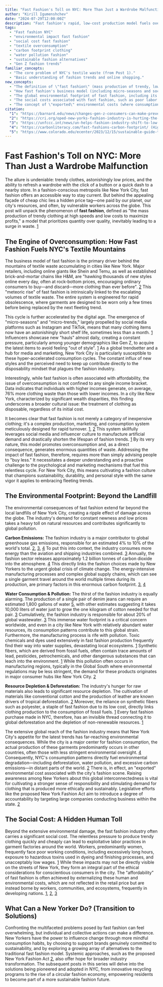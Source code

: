 ```yaml
---
title: "Fast Fashion's Toll on NYC: More Than Just a Wardrobe Malfunction"
author: "Kirill Igumenshchev"
date: "2024-07-29T12:00:00Z"
description: "Fast fashion's rapid, low-cost production model fuels overconsumption and massive textile waste in NYC, with significant global environmental and social costs, from carbon emissions to exploitative labor."
tags:
  - "Fast fashion NYC"
  - "environmental impact fast fashion"
  - "social cost fast fashion"
  - "textile overconsumption"
  - "carbon footprint clothing"
  - "water pollution fashion"
  - "sustainable fashion alternatives"
  - "Gen Z fashion trends"
familiar_concepts:
  - "The core problem of NYC's textile waste (from Post 1)."
  - "Basic understanding of fashion trends and online shopping."
new_concepts:
  - "The definition of \"fast fashion\" (mass production of trendy, low-cost clothing with rapid turnover)."
  - "How fast fashion's business model (including micro-seasons and social media influence) drives overconsumption and exacerbates textile waste."
  - "The global environmental footprint of fast fashion, including its significant contributions to: Carbon emissions; Water consumption and pollution; Resource depletion (e.g., fossil fuels for synthetics, deforestation)."
  - "The social costs associated with fast fashion, such as poor labor conditions."
  - "The concept of \"exported\" environmental costs (where consumption in one region drives pollution elsewhere)."
citation:
  "1": "https://barnard.edu/news/changes-gen-z-consumers-can-make-prevent-fast-fashion-wrecking-planet (Defines fast fashion, its link to micro-trends, social media, low-quality materials, and environmental consequences like CO2, water pollution, and toxic chemicals.)"
  "2": "https://cri.org/oped-new-yorks-fashion-industry-is-hurting-the-planet/ (Details how fast fashion (Shein, Temu, H&M) encourages overconsumption, leading to waste, deforestation, and significant greenhouse gas emissions.)"
  "3": "https://unfccc.int/news/un-helps-fashion-industry-shift-to-low-carbon (States the fashion industry's ~10% contribution to global greenhouse gas emissions and its high energy and water consumption.)"
  "4": "https://carbonliteracy.com/fast-fashions-carbon-footprint/ (Highlights the 1.2 billion tonnes of carbon emissions annually from the fashion industry and the impact of manufacturing, transportation, and landfill.)"
  "5": "https://www.colorado.edu/ecenter/2023/12/15/sustainable-guide-thrifting (Mentions the large volume of clothing Americans throw away and the resource depletion, like water for jeans, and chemical pollution from textile manufacturing.)"
---
```


# Fast Fashion's Toll on NYC: More Than Just a Wardrobe Malfunction

The allure is undeniable: trendy clothes, astonishingly low prices, and the ability to refresh a wardrobe with the click of a button or a quick dash to a nearby store. In a fashion-conscious metropolis like New York City, fast fashion offers an accessible way to stay current. But behind the appealing façade of cheap chic lies a hidden price tag—one paid by our planet, our city's resources, and often, by vulnerable workers across the globe. This post will unpack the phenomenon of **fast fashion**, defined as "the mass production of trendy clothing at high speeds and low costs to maximize profits," a model that prioritizes quantity over quality, inevitably leading to a surge in waste. [1](https://barnard.edu/news/changes-gen-z-consumers-can-make-prevent-fast-fashion-wrecking-planet)

## The Engine of Overconsumption: How Fast Fashion Fuels NYC's Textile Mountains

The business model of fast fashion is the primary driver behind the mountains of textile waste accumulating in cities like New York. Major retailers, including online giants like Shein and Temu, as well as established brick-and-mortar chains like H&M, are "hawking thousands of new styles online every day, often at rock-bottom prices, encouraging ordinary consumers to buy—and discard—more clothing than ever before". [2](https://cri.org/oped-new-yorks-fashion-industry-is-hurting-the-planet/) This "meteoric rise" of fast fashion is intrinsically linked to the escalating volumes of textile waste. The entire system is engineered for rapid obsolescence, where garments are designed to be worn only a few times before being replaced by the next fleeting trend.

This cycle is further accelerated by the digital age. The emergence of "micro-seasons" and "micro-trends," largely propelled by social media platforms such as Instagram and TikTok, means that many clothing items now have an astonishingly short shelf life, sometimes less than a month. [1](https://barnard.edu/news/changes-gen-z-consumers-can-make-prevent-fast-fashion-wrecking-planet) Influencers showcase new "hauls" almost daily, creating a constant pressure, particularly among younger demographics like Gen Z, to acquire the latest items to avoid feeling "out of style". [1](https://barnard.edu/news/changes-gen-z-consumers-can-make-prevent-fast-fashion-wrecking-planet) As a global trendsetter and a hub for media and marketing, New York City is particularly susceptible to these hyper-accelerated consumption cycles. The constant influx of new styles and the perceived need to keep up contribute directly to the disposability mindset that plagues the fashion industry.

Interestingly, while fast fashion is often associated with affordability, the issue of overconsumption is not confined to any single income bracket. Data indicates that individuals with higher incomes generate, on average, 76% more clothing waste than those with lower incomes. In a city like New York, characterized by significant wealth disparities, this finding underscores a broader cultural issue: the treatment of clothing as disposable, regardless of its initial cost.

It becomes clear that fast fashion is not merely a category of inexpensive clothing; it's a complex production, marketing, and consumption system meticulously designed for rapid turnover. [1](https://barnard.edu/news/changes-gen-z-consumers-can-make-prevent-fast-fashion-wrecking-planet), [2](https://cri.org/oped-new-yorks-fashion-industry-is-hurting-the-planet/) This system skillfully leverages social media and influencer culture to manufacture artificial demand and drastically shorten the lifespan of fashion trends. [1](https://barnard.edu/news/changes-gen-z-consumers-can-make-prevent-fast-fashion-wrecking-planet) By its very nature, this model promotes overconsumption and, as a direct consequence, generates enormous quantities of waste. Addressing the impact of fast fashion, therefore, requires more than simply advising people to "buy less." It necessitates a deeper understanding and a proactive challenge to the psychological and marketing mechanisms that fuel this relentless cycle. For New York City, this means cultivating a fashion culture that champions sustainability, durability, and personal style with the same vigor it applies to embracing fleeting trends.

## The Environmental Footprint: Beyond the Landfill

The environmental consequences of fast fashion extend far beyond the local landfills of New York City, creating a ripple effect of damage across the globe. The industry's demand for constant newness and low prices takes a heavy toll on natural resources and contributes significantly to global pollution.

**Carbon Emissions:** The fashion industry is a major contributor to global greenhouse gas emissions, responsible for an estimated 4% to 10% of the world's total. [2](https://cri.org/oped-new-yorks-fashion-industry-is-hurting-the-planet/), [3](https://unfccc.int/news/un-helps-fashion-industry-shift-to-low-carbon), [4](https://carbonliteracy.com/fast-fashions-carbon-footprint/) To put this into context, the industry consumes more energy than the aviation and shipping industries combined. [3](https://unfccc.int/news/un-helps-fashion-industry-shift-to-low-carbon) Annually, the fashion sector releases approximately 1.2 billion tonnes of carbon dioxide into the atmosphere. [4](https://carbonliteracy.com/fast-fashions-carbon-footprint/) This directly links the fashion choices made by New Yorkers to the urgent global crisis of climate change. The energy-intensive manufacturing processes and complex global supply chains, which can see a single garment travel around the world multiple times during its production, are primary factors in this enormous carbon footprint. [3](https://unfccc.int/news/un-helps-fashion-industry-shift-to-low-carbon), [4](https://carbonliteracy.com/fast-fashions-carbon-footprint/)

**Water Consumption & Pollution:** The thirst of the fashion industry is equally alarming. The production of a single pair of denim jeans can require an estimated 1,800 gallons of water [5](https://www.colorado.edu/ecenter/2023/12/15/sustainable-guide-thrifting), with other estimates suggesting it takes 10,000 liters of water just to grow the one kilogram of cotton needed for that pair. [3](https://unfccc.int/news/un-helps-fashion-industry-shift-to-low-carbon) Cumulatively, the fashion industry is responsible for about 20% of global wastewater. [3](https://unfccc.int/news/un-helps-fashion-industry-shift-to-low-carbon) This immense water footprint is a critical concern worldwide, and even in a city like New York with relatively abundant water resources, its consumption patterns contribute to this global strain. Furthermore, the manufacturing process is rife with pollution. Toxic chemicals and dyes used extensively in fast fashion production frequently find their way into water supplies, devastating local ecosystems. [1](https://barnard.edu/news/changes-gen-z-consumers-can-make-prevent-fast-fashion-wrecking-planet) Synthetic fibers, which are derived from fossil fuels, often contain trace amounts of lead, pesticides, petrochemicals, and other dangerous substances that can leach into the environment. [1](https://barnard.edu/news/changes-gen-z-consumers-can-make-prevent-fast-fashion-wrecking-planet) While this pollution often occurs in manufacturing regions, typically in the Global South where environmental regulations may be less stringent, the demand for these products originates in major consumer hubs like New York City. [2](https://cri.org/oped-new-yorks-fashion-industry-is-hurting-the-planet/)

**Resource Depletion & Deforestation:** The industry's hunger for raw materials also leads to significant resource depletion. The cultivation of materials like conventional cotton and the production of leather are known drivers of tropical deforestation. [2](https://cri.org/oped-new-yorks-fashion-industry-is-hurting-the-planet/) Moreover, the reliance on synthetic fibers such as polyester, a staple of fast fashion due to its low cost, directly links clothing production to the consumption of fossil fuels. [1](https://barnard.edu/news/changes-gen-z-consumers-can-make-prevent-fast-fashion-wrecking-planet) Every fast fashion purchase made in NYC, therefore, has an invisible thread connecting it to global deforestation and the depletion of non-renewable resources. [1](https://barnard.edu/news/changes-gen-z-consumers-can-make-prevent-fast-fashion-wrecking-planet)

The extensive global reach of the fashion industry means that New York City's appetite for the latest trends has far-reaching environmental consequences. While the city is a major center for fashion consumption, the actual production of these garments predominantly occurs in other countries, often those with less stringent environmental oversight. [4](https://carbonliteracy.com/fast-fashions-carbon-footprint/) Consequently, NYC's consumption patterns directly fuel environmental degradation—including deforestation, water pollution, and excessive carbon emissions—in distant parts of the world. [2](https://cri.org/oped-new-yorks-fashion-industry-is-hurting-the-planet/) There is, in effect, an "exported" environmental cost associated with the city's fashion scene. Raising awareness among New Yorkers about this global interconnectedness is vital for cultivating a stronger sense of responsibility and stimulating demand for clothing that is produced more ethically and sustainably. Legislative efforts like the proposed New York Fashion Act aim to introduce a degree of accountability by targeting large companies conducting business within the state. [2](https://cri.org/oped-new-yorks-fashion-industry-is-hurting-the-planet/)

## The Social Cost: A Hidden Human Toll

Beyond the extensive environmental damage, the fast fashion industry often carries a significant social cost. The relentless pressure to produce trendy clothing quickly and cheaply can lead to exploitative labor practices in garment factories around the world. Workers, predominantly women, frequently face poor working conditions, including excessively long hours, exposure to hazardous toxins used in dyeing and finishing processes, and unacceptably low wages. [1](https://barnard.edu/news/changes-gen-z-consumers-can-make-prevent-fast-fashion-wrecking-planet) While these impacts may not be directly visible on the streets of New York, they form an integral part of the ethical considerations for conscientious consumers in the city. The "affordability" of fast fashion is often achieved by externalizing these human and environmental costs, which are not reflected in the retail price but are instead borne by workers, communities, and ecosystems, frequently in developing nations. [1](https://barnard.edu/news/changes-gen-z-consumers-can-make-prevent-fast-fashion-wrecking-planet), [2](https://cri.org/oped-new-yorks-fashion-industry-is-hurting-the-planet/), [3](https://unfccc.int/news/un-helps-fashion-industry-shift-to-low-carbon)

## What Can a New Yorker Do? (Transition to Solutions)

Confronting the multifaceted problems posed by fast fashion can feel overwhelming, but individual and collective actions can make a difference. New Yorkers have the power to influence change through more mindful consumption habits, by choosing to support brands genuinely committed to sustainability, and by exploring a growing array of alternatives to the traditional fast fashion model. Systemic approaches, such as the proposed New York Fashion Act [2](https://cri.org/oped-new-yorks-fashion-industry-is-hurting-the-planet/), also offer hope for broader industry transformation. The subsequent posts in this series will delve into the solutions being pioneered and adopted in NYC, from innovative recycling programs to the rise of a circular fashion economy, empowering residents to become part of a more sustainable fashion future.
